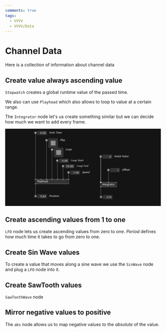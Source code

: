 ```yaml
---
comments: true
tags:
  - VVVV
  - VVVV/Data
---
```

# Channel Data
Here is a collection of information about channel data

## Create value always ascending value
`Stopwatch` creates a global runtime value of the passed time.

We also can use `Playhead` which also allows to loop to value at a certain range.

The `Integrator` node let's us create something similar but we can decide how much we want to add every frame.

![PlayHeadIntegrator](./img/PlayHeadAndIntegrator.png)

## Create ascending values from 1 to one
`LFO` node lets us create ascending values from zero to one. *Period* defines how much time it takes to go from zero to one.

## Create Sin Wave values
To create a value that moves along a sine wave we use the `SinWave` node and plug a `LFO` node into it.

## Create SawTooth values
 `SawToothWave` node

## Mirror negative values to positive
The `abs` node allows us to map negative values to the *absolute* of the value.